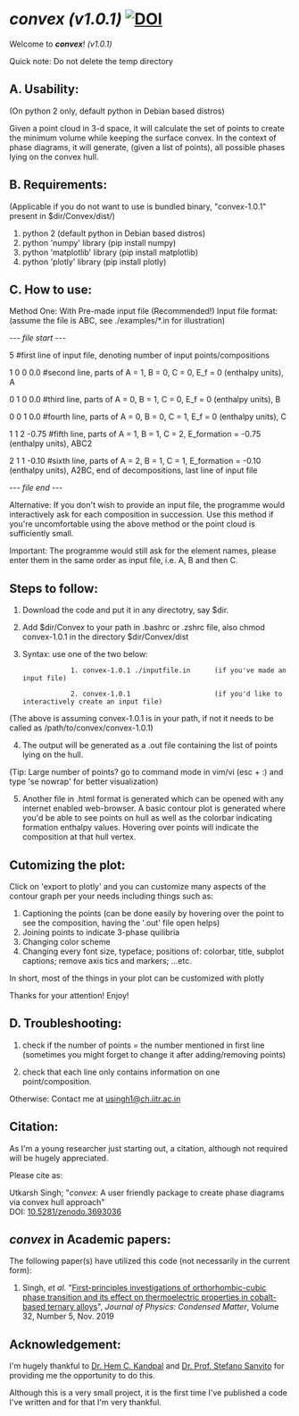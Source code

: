 *convex (v1.0.1)*  [![DOI](https://zenodo.org/badge/244065279.svg)](https://zenodo.org/badge/latestdoi/244065279)
=========

Welcome to ***convex***! *(v1.0.1)*
 
Quick note: Do not delete the temp directory

A. Usability:
-------------
(On python 2 only, default python in Debian based distros)

Given a point cloud in 3-d space, it will calculate the set of points to create the minimum volume while keeping the surface convex.
In the context of phase diagrams, it will generate, (given a list of points), all possible phases lying on the convex hull.

B. Requirements: 
----------------
(Applicable if you do not want to use is bundled binary, "convex-1.0.1" present in $dir/Convex/dist/)

1. python 2 (default python in Debian based distros)
2. python 'numpy' library (pip install numpy)
3. python 'matplotlib' library (pip install matplotlib)
4. python 'plotly' library (pip install plotly)


C. How to use:
--------------
Method One: With Pre-made input file (Recommended!)
Input file format: (assume the file is ABC, see ./examples/*.in for illustration)

*--- file start ---*

5 #first line of input file, denoting number of input points/compositions

1 0 0 0.0    #second line, parts of A = 1, B = 0, C = 0, E_f = 0 (enthalpy units), A

0 1 0 0.0    #third line, parts of A = 0, B = 1, C = 0, E_f = 0 (enthalpy units), B

0 0 1 0.0    #fourth line, parts of A = 0, B = 0, C = 1, E_f = 0 (enthalpy units), C

1 1 2 -0.75  #fifth line, parts of A = 1, B = 1, C = 2, E_formation = -0.75 (enthalpy units), ABC2

2 1 1 -0.10  #sixth line, parts of A = 2, B = 1, C = 1, E_formation = -0.10 (enthalpy units), A2BC, end of decompositions, last line of input file

*--- file end ---*

Alternative: If you don't wish to provide an input file, the programme would interactively ask for each composition in succession.
Use this method if you're uncomfortable using the above method or the point cloud is sufficiently small.

Important: The programme would still ask for the element names, please enter them in the same order as input file, i.e. A, B and then C.

Steps to follow:
----------------

1. Download the code and put it in any directotry, say $dir.

2. Add $dir/Convex to your path in .bashrc or .zshrc file, also chmod convex-1.0.1 in the directory $dir/Convex/dist

3. Syntax: use one of the two below:
  
                   1. convex-1.0.1 ./inputfile.in      (if you've made an input file)
        
                   2. convex-1.0.1                     (if you'd like to interactively create an input file)

(The above is assuming convex-1.0.1 is in your path, if not it needs to be called as /path/to/convex/convex-1.0.1)

4. The output will be generated as a .out file containing the list of points lying on the hull.

(Tip: Large number of points? go to command mode in vim/vi (esc + :) and type 'se nowrap' for better visualization)

5. Another file in .html format is generated which can be opened with any internet enabled web-browser. A basic contour plot is generated where you'd be able to see points on hull as well as the colorbar indicating formation enthalpy values. Hovering over points will indicate the composition at that hull vertex.

Cutomizing the plot:
-----------------------
Click on 'export to plotly' and you can customize many aspects of the contour graph per your needs including things such as:
1. Captioning the points (can be done easily by hovering over the point to see the composition, having the '.out' file open helps)
2. Joining points to indicate 3-phase quilibria
3. Changing color scheme
4. Changing every font size, typeface; positions of: colorbar, title, subplot captions; remove axis tics and markers; ...etc.

In short, most of the things in your plot can be customized with plotly


Thanks for your attention! Enjoy!

D. Troubleshooting:
-------------------
1. check if the number of points = the number mentioned in first line (sometimes you might forget to change it after adding/removing points)

2. check that each line only contains information on one point/composition.

Otherwise: Contact me at usingh1@ch.iitr.ac.in

Citation:
---------
As I'm a young researcher just starting out, a citation, although not required will be hugely appreciated.

Please cite as: 

Utkarsh Singh; "*convex*: A user friendly package to create phase diagrams via convex hull approach" <br />
DOI: [10.5281/zenodo.3693036](https://doi.org/10.5281/zenodo.3693036)


*convex* in Academic papers:
----------------------------
The following paper(s) have utilized this code (not necessarily in the current form):

1. Singh, *et al.* "[First-principles investigations of orthorhombic-cubic phase transition and its effect on thermoelectric properties in cobalt-based ternary alloys](https://iopscience.iop.org/article/10.1088/1361-648X/ab4e71/meta)", *Journal of Physics: Condensed Matter*, Volume 32, Number 5, Nov. 2019

Acknowledgement:
----------------
I'm hugely thankful to [Dr. Hem C. Kandpal](https://www.iitr.ac.in/departments/CY/pages/People+Faculty+hem12fcy.html) and [Dr. Prof. Stefano Sanvito](http://www.spincomp.com/group/stefano-sanvito/) for providing me the opportunity to do this.

Although this is a very small project, it is the first time I've published a code I've written and for that I'm very thankful.
